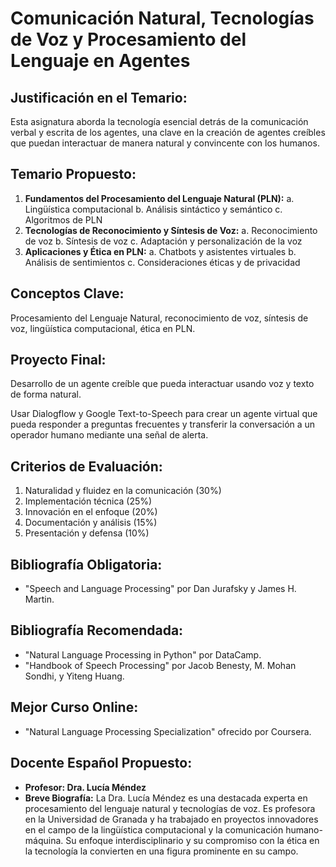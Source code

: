 # Comunicación Natural, Tecnologías de Voz y Procesamiento del Lenguaje en Agentes

## Justificación en el Temario:

Esta asignatura aborda la tecnología esencial detrás de la comunicación verbal y escrita de los agentes, una clave en la creación de agentes creíbles que puedan interactuar de manera natural y convincente con los humanos.

## Temario Propuesto:

1. **Fundamentos del Procesamiento del Lenguaje Natural (PLN):**
a. Lingüística computacional
b. Análisis sintáctico y semántico
c. Algoritmos de PLN
2. **Tecnologías de Reconocimiento y Síntesis de Voz:**
a. Reconocimiento de voz
b. Síntesis de voz
c. Adaptación y personalización de la voz
3. **Aplicaciones y Ética en PLN:**
a. Chatbots y asistentes virtuales
b. Análisis de sentimientos
c. Consideraciones éticas y de privacidad

## Conceptos Clave:

Procesamiento del Lenguaje Natural, reconocimiento de voz, síntesis de voz, lingüística computacional, ética en PLN.

## Proyecto Final: 

Desarrollo de un agente creíble que pueda interactuar usando voz y texto de forma natural.

Usar Dialogflow y Google Text-to-Speech para crear un agente virtual que pueda responder a preguntas frecuentes y transferir la conversación a un operador humano mediante una señal de alerta.

## Criterios de Evaluación:

1. Naturalidad y fluidez en la comunicación (30%)
2. Implementación técnica (25%)
3. Innovación en el enfoque (20%)
4. Documentación y análisis (15%)
5. Presentación y defensa (10%)

## Bibliografía Obligatoria:

- "Speech and Language Processing" por Dan Jurafsky y James H. Martin.

## Bibliografía Recomendada:

- "Natural Language Processing in Python" por DataCamp.
- "Handbook of Speech Processing" por Jacob Benesty, M. Mohan Sondhi, y Yiteng Huang.

## Mejor Curso Online:

- "Natural Language Processing Specialization" ofrecido por Coursera.

## Docente Español Propuesto:

- **Profesor: Dra. Lucía Méndez**
- **Breve Biografía:** La Dra. Lucía Méndez es una destacada experta en procesamiento del lenguaje natural y tecnologías de voz. Es profesora en la Universidad de Granada y ha trabajado en proyectos innovadores en el campo de la lingüística computacional y la comunicación humano-máquina. Su enfoque interdisciplinario y su compromiso con la ética en la tecnología la convierten en una figura prominente en su campo.